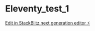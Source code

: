 # Eleventy_test_1

[Edit in StackBlitz next generation editor ⚡️](https://stackblitz.com/~/github.com/eppoakkoitda/Eleventy_test_1)